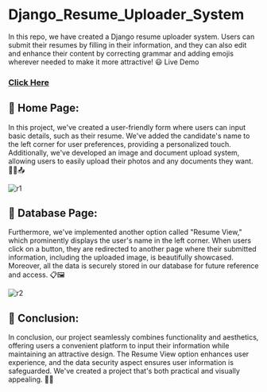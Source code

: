 # Django_Resume_Uploader_System
In this repo, we have created a Django resume uploader system. Users can submit their resumes by filling in their information, and they can also edit and enhance their content by correcting grammar and adding emojis wherever needed to make it more attractive! 😃
Live Demo <h3> <a href="https://drive.google.com/file/d/16K0FG3gP7IgH_dJHdXbXU0B2sKJFcJJY/view?pli=1" > Click Here</a>
<h2> 🏡 Home Page: </h2>
In this project, we've created a user-friendly form where users can input basic details, such as their resume. We've added the candidate's name to the left corner for user preferences, providing a personalized touch. Additionally, we've developed an image and document upload system, allowing users to easily upload their photos and any documents they want. 📄🧑📤


![r1](https://github.com/PrathamSahani/Django_Resume_Uploader_System/assets/106865923/d5727933-e46d-47a6-913f-dfd2557343fd)

<h2> 📄 Database Page:</h2>
Furthermore, we've implemented another option called "Resume View," which prominently displays the user's name in the left corner. When users click on a button, they are redirected to another page where their submitted information, including the uploaded image, is beautifully showcased. Moreover, all the data is securely stored in our database for future reference and access. 📋🖼️


![r2](https://github.com/PrathamSahani/Django_Resume_Uploader_System/assets/106865923/f8e04344-2415-4de6-8932-9af2b08b4c98)

<h2> 🎉 Conclusion: </h2>
In conclusion, our project seamlessly combines functionality and aesthetics, offering users a convenient platform to input their information while maintaining an attractive design. The Resume View option enhances user experience, and the data security aspect ensures user information is safeguarded. We've created a project that's both practical and visually appealing. 🚀🌟
